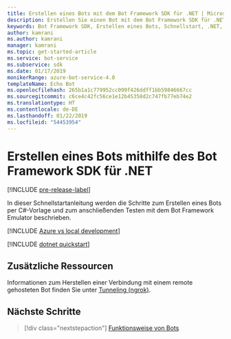 ```yaml
---
title: Erstellen eines Bots mit dem Bot Framework SDK für .NET | Microsoft-Dokumentation
description: Erstellen Sie einen Bot mit dem Bot Framework SDK für .NET, einem leistungsstarken Konstruktionsframework für Bots.
keywords: Bot Framework SDK, Erstellen eines Bots, Schnellstart, .NET, erste Schritte, C#-Bot
author: kamrani
ms.author: kamrani
manager: kamrani
ms.topic: get-started-article
ms.service: bot-service
ms.subservice: sdk
ms.date: 01/17/2019
monikerRange: azure-bot-service-4.0
templateName: Echo Bot
ms.openlocfilehash: 265b1a1c779952cc099f426ddff1bb59846667cc
ms.sourcegitcommit: c6ce4c42fc56ce1e12b45358d2c747fb77eb74e2
ms.translationtype: HT
ms.contentlocale: de-DE
ms.lasthandoff: 01/22/2019
ms.locfileid: "54453954"
---
```

# <a name="create-a-bot-with-the-bot-framework-sdk-for-net"></a>Erstellen eines Bots mithilfe des Bot Framework SDK für .NET

[!INCLUDE [pre-release-label](../includes/pre-release-label.md)]

In dieser Schnellstartanleitung werden die Schritte zum Erstellen eines Bots per C#-Vorlage und zum anschließenden Testen mit dem Bot Framework Emulator beschrieben.

[!INCLUDE [Azure vs local development](~/includes/snippet-quickstart-paths.md)]

[!INCLUDE [dotnet quickstart](~/includes/quickstart-dotnet.md)]

## <a name="additional-resources"></a>Zusätzliche Ressourcen

Informationen zum Herstellen einer Verbindung mit einem remote gehosteten Bot finden Sie unter [Tunneling (ngrok)](https://github.com/Microsoft/BotFramework-Emulator/wiki/Tunneling-(ngrok)).

## <a name="next-steps"></a>Nächste Schritte

> [!div class="nextstepaction"]
> [Funktionsweise von Bots](../v4sdk/bot-builder-basics.md) 
